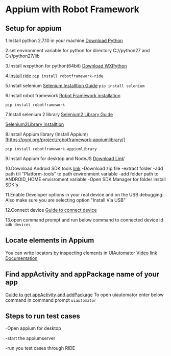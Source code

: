 # Appium with Robot Framework

## Setup for appium
1.Install python 2.7.10 in your machine [Download Python](https://www.python.org/downloads/) 

2.set environment variable for python for directory C://python27 and C://python27/lib

3.Install wxpython for python(64bit) [Download WXPython](https://pypi.org/project/wxPython/)

4.[Install ride](https://pypi.org/project/robotframework-ride/) 
`pip install robotframework-ride`

5.Install selenium [Selenium Installtion Guide](https://selenium-python.readthedocs.io/installation.html)
`pip install selenium`

6.Install robot framework  [Robot Framework installation](https://pypi.org/project/robotframework/)

`pip install robotframework`

7.Install selenium 2 library [Selenium2 Library Guide](http://robotframework.org/Selenium2Library/Selenium2Library.html)

[Selenium2Library Installtion](https://github.com/robotframework/Selenium2Library)

8.Install Appium library (Install Appium)[https://pypi.org/project/robotframework-appiumlibrary/]

`pip install robotframework-appiumlibrary`

9.Install Appium for desktop and NodeJS [Download Link](https://github.com/appium/appium-desktop/releases/tag/v1.10.0)'

10.Download Android SDK tools [link](http://www.androiddocs.com/sdk/index.html#Other)
-Download zip file
-extract folder
-add path till "Platform-tools" to path environment variable
-add folder path to ANDROID_HOME envisroment variable
-Open SDK Manager for folder install SDK's 

11.Enable Developer options in your real device and on the USB debugging. Also make sure you are selecting option "Install Via USB"

12.Connect device
[Guide to connect device](https://www.guru99.com/adb-connect.html) 

13.open command prompt and run below command to connected device id
`adb devices`

## Locate elements in Appium
You can write locators by inspecting elements in UIAutomator
[Video link](https://www.youtube.com/watch?v=MpY08mJi7NA)
[Documentation](https://developer.android.com/training/testing/ui-automator)

## Find appActivity and appPackage name of your app 
[Guide to get appActivity and addPackage](http://www.automationtestinghub.com/apppackage-and-appactivity-name/)
To open uiautomator enter below command in command prompt
`
uiautomator
`

## Steps to run test cases

-Open appium for desktop

-start the appiumserver

-run you test cases through RIDE
